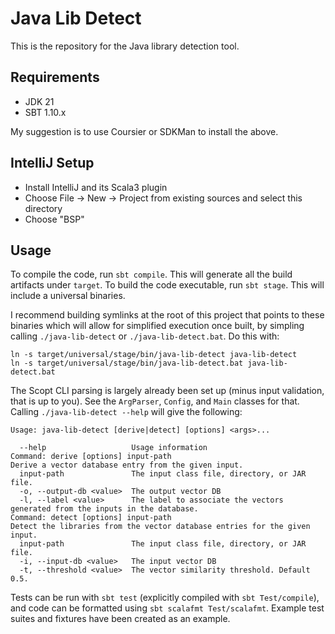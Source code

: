 # Java Lib Detect

This is the repository for the Java library detection tool.

## Requirements

- JDK 21
- SBT 1.10.x

My suggestion is to use Coursier or SDKMan to install the above.

## IntelliJ Setup

- Install IntelliJ and its Scala3 plugin
- Choose File -> New -> Project from existing sources and select this directory
- Choose "BSP"

## Usage

To compile the code, run `sbt compile`. This will generate all the build artifacts under `target`. To build the code
executable, run `sbt stage`. This will include a universal binaries. 

I recommend building symlinks at the root of this project that points to these binaries which will allow for simplified
execution once built, by simpling calling `./java-lib-detect` or `./java-lib-detect.bat`. Do this with:
```
ln -s target/universal/stage/bin/java-lib-detect java-lib-detect
ln -s target/universal/stage/bin/java-lib-detect.bat java-lib-detect.bat
```

The Scopt CLI parsing is largely already been set up (minus input validation, that is up to you). See the `ArgParser`,
`Config`, and `Main` classes for that. Calling `./java-lib-detect --help` will give the following:

```
Usage: java-lib-detect [derive|detect] [options] <args>...

  --help                   Usage information
Command: derive [options] input-path
Derive a vector database entry from the given input.
  input-path               The input class file, directory, or JAR file.
  -o, --output-db <value>  The output vector DB
  -l, --label <value>      The label to associate the vectors generated from the inputs in the database.
Command: detect [options] input-path
Detect the libraries from the vector database entries for the given input.
  input-path               The input class file, directory, or JAR file.
  -i, --input-db <value>   The input vector DB
  -t, --threshold <value>  The vector similarity threshold. Default 0.5.
```

Tests can be run with `sbt test` (explicitly compiled with `sbt Test/compile`), and code can be formatted using
`sbt scalafmt Test/scalafmt`. Example test suites and fixtures have been created as an example.
